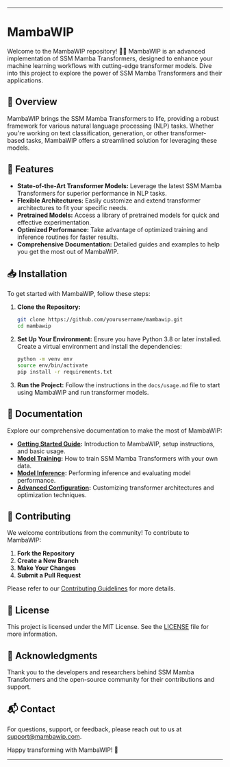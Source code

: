  

---

# MambaWIP

Welcome to the MambaWIP repository! 🐍✨ MambaWIP is an advanced implementation of SSM Mamba Transformers, designed to enhance your machine learning workflows with cutting-edge transformer models. Dive into this project to explore the power of SSM Mamba Transformers and their applications.

## 📜 Overview

MambaWIP brings the SSM Mamba Transformers to life, providing a robust framework for various natural language processing (NLP) tasks. Whether you're working on text classification, generation, or other transformer-based tasks, MambaWIP offers a streamlined solution for leveraging these models.

## 🚀 Features

- **State-of-the-Art Transformer Models:** Leverage the latest SSM Mamba Transformers for superior performance in NLP tasks.
- **Flexible Architectures:** Easily customize and extend transformer architectures to fit your specific needs.
- **Pretrained Models:** Access a library of pretrained models for quick and effective experimentation.
- **Optimized Performance:** Take advantage of optimized training and inference routines for faster results.
- **Comprehensive Documentation:** Detailed guides and examples to help you get the most out of MambaWIP.

## 📥 Installation

To get started with MambaWIP, follow these steps:

1. **Clone the Repository:**
   ```bash
   git clone https://github.com/yourusername/mambawip.git
   cd mambawip
   ```

2. **Set Up Your Environment:**
   Ensure you have Python 3.8 or later installed. Create a virtual environment and install the dependencies:
   ```bash
   python -m venv env
   source env/bin/activate
   pip install -r requirements.txt
   ```

3. **Run the Project:**
   Follow the instructions in the `docs/usage.md` file to start using MambaWIP and run transformer models.

## 📖 Documentation

Explore our comprehensive documentation to make the most of MambaWIP:

- **[Getting Started Guide](docs/getting_started.md):** Introduction to MambaWIP, setup instructions, and basic usage.
- **[Model Training](docs/model_training.md):** How to train SSM Mamba Transformers with your own data.
- **[Model Inference](docs/model_inference.md):** Performing inference and evaluating model performance.
- **[Advanced Configuration](docs/advanced_configuration.md):** Customizing transformer architectures and optimization techniques.

## 🤝 Contributing

We welcome contributions from the community! To contribute to MambaWIP:

1. **Fork the Repository**
2. **Create a New Branch**
3. **Make Your Changes**
4. **Submit a Pull Request**

Please refer to our [Contributing Guidelines](CONTRIBUTING.md) for more details.

## 📝 License

This project is licensed under the MIT License. See the [LICENSE](LICENSE) file for more information.

## 🌟 Acknowledgments

Thank you to the developers and researchers behind SSM Mamba Transformers and the open-source community for their contributions and support.

## 📬 Contact

For questions, support, or feedback, please reach out to us at [support@mambawip.com](mailto:support@mambawip.com).

Happy transforming with MambaWIP! 🌟

---
